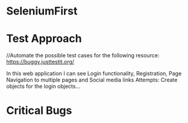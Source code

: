 # SeleniumFirst

# Test Approach
//Automate the possible test cases for the following resource: https://buggy.justtestit.org/

In this web application I can see Login functionality, Registration, Page Navigation to multiple pages and Social media links 
Attempts:
Create objects for the login objects...



# Critical Bugs
